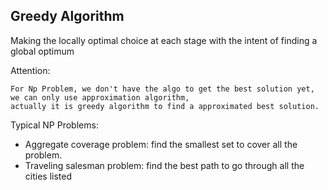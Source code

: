 ## Greedy Algorithm

Making the locally optimal choice at each stage with the intent of finding a global optimum

Attention:
```
For Np Problem, we don't have the algo to get the best solution yet, we can only use approximation algorithm,
actually it is greedy algorithm to find a approximated best solution.
```

Typical NP Problems: 
- Aggregate coverage problem: find the smallest set to cover all the problem.
- Traveling salesman problem: find the best path to go through all the cities listed

